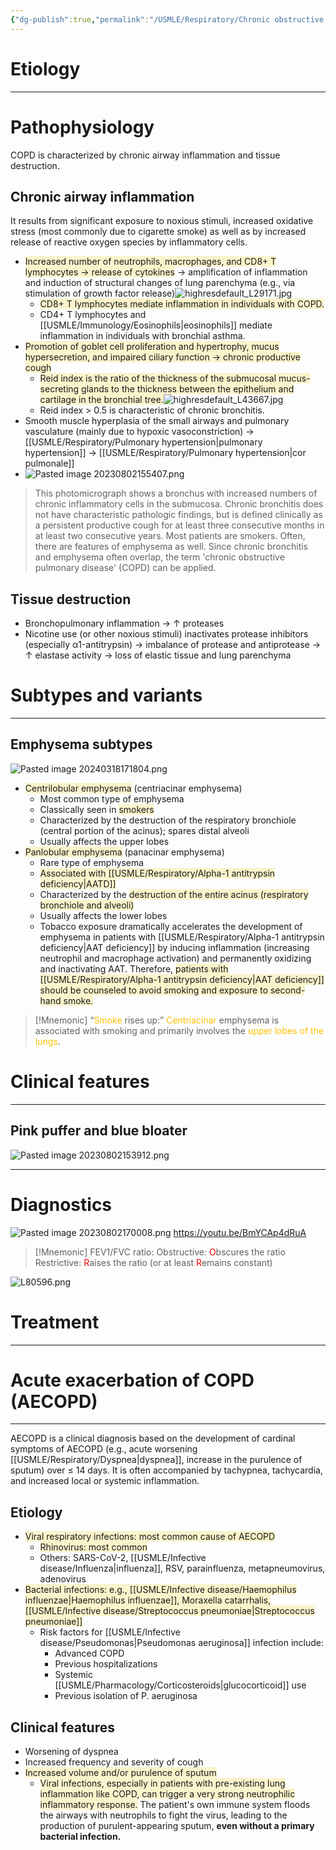 ```yaml
---
{"dg-publish":true,"permalink":"/USMLE/Respiratory/Chronic obstructive pulmonary disease/","tags":["t2"]}
---
```


# Etiology


---
# Pathophysiology
COPD is characterized by chronic airway inflammation and tissue destruction.
## Chronic airway inflammation
It results from significant exposure to noxious stimuli, increased oxidative stress (most commonly due to cigarette smoke) as well as by increased release of reactive oxygen species by inflammatory cells.
- <span style="background:rgba(240, 200, 0, 0.2)">Increased number of neutrophils, macrophages, and CD8+ T lymphocytes → release of cytokines</span> → amplification of inflammation and induction of structural changes of lung parenchyma (e.g., via stimulation of growth factor release)![highresdefault_L29171.jpg](/img/user/appendix/highresdefault_L29171.jpg)
	- <span style="background:rgba(240, 200, 0, 0.2)">CD8+ T lymphocytes mediate inflammation in individuals with COPD.</span>
	- CD4+ T lymphocytes and [[USMLE/Immunology/Eosinophils\|eosinophils]] mediate inflammation in individuals with bronchial asthma.
- <span style="background:rgba(240, 200, 0, 0.2)">Promotion of goblet cell proliferation and hypertrophy, mucus hypersecretion, and impaired ciliary function → chronic productive cough</span>
	- <span style="background:rgba(240, 200, 0, 0.2)">Reid index is the ratio of the thickness of the submucosal mucus-secreting glands to the thickness between the epithelium and cartilage in the bronchial tree.</span>![highresdefault_L43667.jpg](/img/user/appendix/highresdefault_L43667.jpg)
	- Reid index > 0.5 is characteristic of chronic bronchitis.
- Smooth muscle hyperplasia of the small airways and pulmonary vasculature (mainly due to hypoxic vasoconstriction) → [[USMLE/Respiratory/Pulmonary hypertension\|pulmonary hypertension]] → [[USMLE/Respiratory/Pulmonary hypertension\|cor pulmonale]]
- ![Pasted image 20230802155407.png](/img/user/appendix/Pasted%20image%2020230802155407.png)
> This photomicrograph shows a bronchus with increased numbers of chronic inflammatory cells in the submucosa. Chronic bronchitis does not have characteristic pathologic findings, but is defined clinically as a persistent productive cough for at least three consecutive months in at least two consecutive years. Most patients are smokers. Often, there are features of emphysema as well. Since chronic bronchitis and emphysema often overlap, the term 'chronic obstructive pulmonary disease' (COPD) can be applied.
## Tissue destruction
- Bronchopulmonary inflammation → ↑ proteases
- Nicotine use (or other noxious stimuli) inactivates protease inhibitors (especially α1-antitrypsin) → imbalance of protease and antiprotease → ↑ elastase activity → loss of elastic tissue and lung parenchyma

# Subtypes and variants
---
## Emphysema subtypes
![Pasted image 20240318171804.png](/img/user/appendix/Pasted%20image%2020240318171804.png)
- <span style="background:rgba(240, 200, 0, 0.2)">Centrilobular emphysema</span> (centriacinar emphysema) 
	- Most common type of emphysema
	- Classically seen in <span style="background:rgba(240, 200, 0, 0.2)">smokers</span>
	- Characterized by the destruction of the respiratory bronchiole (central portion of the acinus); spares distal alveoli
	- Usually affects the upper lobes
- <span style="background:rgba(240, 200, 0, 0.2)">Panlobular emphysema</span> (panacinar emphysema)
	- Rare type of emphysema
	- <span style="background:rgba(240, 200, 0, 0.2)">Associated with [[USMLE/Respiratory/Alpha-1 antitrypsin deficiency\|AATD]]</span>
	- Characterized by the <span style="background:rgba(240, 200, 0, 0.2)">destruction of the entire acinus (respiratory bronchiole and alveoli)</span>
	- Usually affects the lower lobes
	- Tobacco exposure dramatically accelerates the development of emphysema in patients with [[USMLE/Respiratory/Alpha-1 antitrypsin deficiency\|AAT deficiency]] by inducing inflammation (increasing neutrophil and macrophage activation) and permanently oxidizing and inactivating AAT.  Therefore, <span style="background:rgba(240, 200, 0, 0.2)">patients with [[USMLE/Respiratory/Alpha-1 antitrypsin deficiency\|AAT deficiency]] should be counseled to avoid smoking and exposure to second-hand smoke.</span>

>[!Mnemonic] 
>“<font color="#ffc000">Smoke</font> rises up:” <font color="#ffc000">Centriacinar</font> emphysema is associated with smoking and primarily involves the <font color="#ffc000">upper lobes of the lungs</font>.
# Clinical features
---
## Pink puffer and blue bloater
![Pasted image 20230802153912.png](/img/user/appendix/Pasted%20image%2020230802153912.png)

---
# Diagnostics
![Pasted image 20230802170008.png](/img/user/appendix/Pasted%20image%2020230802170008.png)
https://youtu.be/BmYCAp4dRuA
>[!Mnemonic]
> FEV1/FVC ratio:
>Obstructive: <font color="#ff0000">O</font>bscures the ratio
>Restrictive: <font color="#ff0000">R</font>aises the ratio (or at least <font color="#ff0000">R</font>emains constant)

![L80596.png](/img/user/appendix/L80596.png)

# Treatment
---


# Acute exacerbation of COPD (AECOPD)
---
AECOPD is a clinical diagnosis based on the development of cardinal symptoms of AECOPD (e.g., acute worsening [[USMLE/Respiratory/Dyspnea\|dyspnea]], increase in the purulence of sputum) over ≤ 14 days. It is often accompanied by tachypnea, tachycardia, and increased local or systemic inflammation.
## Etiology
- <span style="background:rgba(240, 200, 0, 0.2)">Viral respiratory infections: most common cause of AECOPD</span> 
	- <span style="background:rgba(240, 200, 0, 0.2)">Rhinovirus: most common</span> 
	- Others: SARS-CoV-2, [[USMLE/Infective disease/Influenza\|influenza]], RSV, parainfluenza, metapneumovirus, adenovirus
- <span style="background:rgba(240, 200, 0, 0.2)">Bacterial infections: e.g., [[USMLE/Infective disease/Haemophilus influenzae\|Haemophilus influenzae]], Moraxella catarrhalis, [[USMLE/Infective disease/Streptococcus pneumoniae\|Streptococcus pneumoniae]]</span> 
	- Risk factors for [[USMLE/Infective disease/Pseudomonas\|Pseudomonas aeruginosa]] infection include:  
		- Advanced COPD
		- Previous hospitalizations
		- Systemic [[USMLE/Pharmacology/Corticosteroids\|glucocorticoid]] use
		- Previous isolation of P. aeruginosa
## Clinical features
- Worsening of dyspnea
- Increased frequency and severity of cough
- <span style="background:rgba(240, 200, 0, 0.2)">Increased volume and/or purulence of sputum</span>
	- <span style="background:rgba(240, 200, 0, 0.2)">Viral infections, especially in patients with pre-existing lung inflammation like COPD, can trigger a very strong neutrophilic inflammatory response.</span> The patient's own immune system floods the airways with neutrophils to fight the virus, leading to the production of purulent-appearing sputum, **even without a primary bacterial infection.**